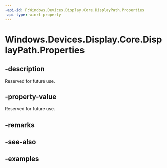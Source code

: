 ```yaml
---
-api-id: P:Windows.Devices.Display.Core.DisplayPath.Properties
-api-type: winrt property
---
```


<!-- Property syntax.
public IMap<Guid, object> Properties { get; }
-->

# Windows.Devices.Display.Core.DisplayPath.Properties

## -description
Reserved for future use.

## -property-value
Reserved for future use.

## -remarks

## -see-also

## -examples
